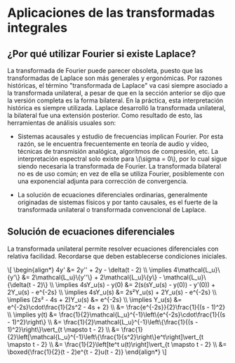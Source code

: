 # Aplicaciones de las transformadas integrales

## ¿Por qué utilizar Fourier si existe Laplace?

La transformada de Fourier puede parecer obsoleta, puesto que las transformadas
de Laplace son más generales y ergonómicas. Por razones históricas, el término
"transformada de Laplace" va casi siempre asociado a la transformada
unilateral, a pesar de que en la sección anterior se dijo que la versión
completa es la forma bilateral. En la práctica, esta interpretación histórica
es siempre utilizada. Laplace desarrolló la transformada unilateral, la
bilateral fue una extensión posterior. Como resultado de esto, las herramientas
de análisis usuales son:

- Sistemas acausales y estudio de frecuencias implican Fourier. Por esta razón,
  se le encuentra frecuentemente en teoría de audio y vídeo, técnicas de
  transmisión analógica, algoritmos de compresión, etc. La interpretación
  espectral solo existe para \\(\sigma = 0\\), por lo cual sigue siendo
  necesaria la transformada de Fourier. La transformada bilateral no es de uso
  común; en vez de ella se utiliza Fourier, posiblemente con una exponencial
  adjunta para corrección de convergencia.

- La solución de ecuaciones diferenciales ordinarias, generalmente originadas
  de sistemas físicos y por tanto causales, es el fuerte de la transformada
  unilateral o transformada convencional de Laplace.

## Solución de ecuaciones diferenciales

La transformada unilateral permite resolver ecuaciones diferenciales con
relativa facilidad. Recordarse que deben establecerse condiciones iniciales.

\\[
\begin{align*}
4y' &= 2y'' + 2y - \delta(t - 2) \\\\
\implies 4\mathcal{L_u}\\{y'\\} &= 2\mathcal{L_u}\\{y''\\} + 2\mathcal{L_u}\\{y\\} - \mathcal{L_u}\\{\delta(t - 2)\\} \\\\
\implies 4sY_u(s) - y(0) &= 2(s(sY_u(s) - y(0)) - y'(0)) + 2Y_u(s) - e^{-2s} \\\\
\implies 4sY_u(s) &= 2s²Y_u(s) + 2Y_u(s) - e^{-2s} \\\\
\implies (2s² - 4s + 2)Y_u(s) &= e^{-2s} \\\\
\implies Y_u(s) &= e^{-2s}\cdot\frac{1}{2s^2 - 4s + 2} \\\\
&= \frac{e^{-2s}}{2}\frac{1}{(s - 1)^2} \\\\
\implies y(t) &= \frac{1}{2}\mathcal{L_u}^{-1}\left\\{e^{-2s}\cdot\frac{1}{(s - 1)^2}\right\\} \\\\
&= \frac{1}{2}\mathcal{L_u}^{-1}\left\\{\frac{1}{(s - 1)^2}\right\\}\vert_{t \mapsto t - 2} \\\\
&= \frac{1}{2}\left[\mathcal{L_u}^{-1}\left\\{\frac{1}{s^2}\right\\}e^t\right]\vert_{t \mapsto t - 2} \\\\
&= \frac{1}{2}\left[te^t u(t)\right]\vert_{t \mapsto t - 2} \\\\
&= \boxed{\frac{1}{2}(t - 2)e^{t - 2}u(t - 2)}
\end{align*}
\\]

